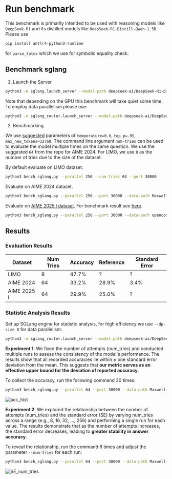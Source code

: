 # Run benchmark

This benchmark is primarily intended to be used with reasoning models like `DeepSeek-R1` and its distilled models like `DeepSeek-R1-Distill-Qwen-1.5B`. Please use

```bash
pip install antlr4-python3-runtime
```

for `parse_latex` which we use for symbolic equality check.

## Benchmark sglang

1. Launch the Server
```bash
python3 -m sglang.launch_server --model-path deepseek-ai/DeepSeek-R1-Distill-Qwen-1.5B --port 30000
```

Note that depending on the GPU this benchmark will take quiet some time. To employ data parallelism please use:

```bash
python3 -m sglang_router.launch_server --model-path deepseek-ai/DeepSeek-R1-Distill-Qwen-1.5B --port 30000 --dp-size 4
```


2. Benchmarking

We use [suggested](https://github.com/deepseek-ai/DeepSeek-R1) parameters of `temperature=0.6`, `top_p=.95`, `max_new_tokens=32768`. The command line argument `num-tries` can be used to evaluate the model multiple times on the same question. We use the suggested `64` from the repo for AIME 2024. For LIMO, we use `8` as the number of tries due to the size of the dataset.

By default evaluate on LIMO dataset.

```bash
python3 bench_sglang.py --parallel 256 --num-tries 64 --port 30000
```

Evaluate on AIME 2024 dataset.

```bash
python3 bench_sglang.py --parallel 256 --port 30000 --data-path Maxwell-Jia/AIME_2024 --question-key Problem --answer-key Answer --num-tries 64
```

Evaluate on [AIME 2025 I dataset](https://huggingface.co/datasets/opencompass/AIME2025). For benchmark result see [here](https://matharena.ai/).

```bash
python3 bench_sglang.py --parallel 256 --port 30000 --data-path opencompass/AIME2025 --question-key question --answer-key answer --num-tries 64
```
## Results

### Evaluation Results
| Dataset    | Num Tries | Accuracy | Reference | Standard Error |
|------------|-----------|----------|-----------|-----------|
| LIMO       | 8         | 47.7%    | ?         | ?         |
| AIME 2024  | 64        | 33.2%    | 28.9%     | 3.4%       |
| AIME 2025 I| 64        | 29.9%    | 25.0%     |  ?        |

### Statistic Analysis Results
Set up SGLang engine for statistic analysis, for high efficiency we use `--dp-size 8` for data parallelism:
```bash
python3 -m sglang_router.launch_server --model-path deepseek-ai/DeepSeek-R1-Distill-Qwen-1.5B --port 30000 --dp-size 8
```
**Experiment 1**:
We fixed the number of attempts (num_tries) and conducted multiple runs to assess the consistency of the model's performance. The results show that all recorded accuracies lie within ± one standard error deviation from the mean. This suggests that **our metric serves as an effective upper bound for the deviation of reported accuracy**.

To collect the accuracy, run the following command 30 times:
```bash
python3 bench_sglang.py --parallel 64 --port 30000 --data-path Maxwell-Jia/AIME_2024 --question-key Problem --answer-key Answer --num-tries 64
```

![acc_hist](figure/Acc_histplot.png)


**Experiment 2**: We explored the relationship between the number of attempts (num_tries) and the standard error (SE) by varying num_tries across a range (e.g., 8, 16, 32, ..., 256) and performing a single run for each value. The results demonstrate that as the number of attempts increases, the standard error decreases, leading to **greater stability in answer accuracy**.

To reveal the relationship, run the command 6 times and adjust the parameter `--num-tries` for each run:
```bash
python3 bench_sglang.py --parallel 64 --port 30000 --data-path Maxwell-Jia/AIME_2024 --question-key Problem --answer-key Answer --num-tries <num_tries>
```
![SE_num_tries](figure/SE_numtries.png)
